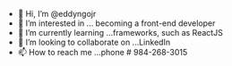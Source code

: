 - 👋 Hi, I’m @eddyngojr
- 👀 I’m interested in ... becoming a front-end developer
- 🌱 I’m currently learning ...frameworks, such as ReactJS
- 💞️ I’m looking to collaborate on ...LinkedIn
- 📫 How to reach me ...phone # 984-268-3015

<!---
eddyngojr/eddyngojr is a ✨ special ✨ repository because its `README.md` (this file) appears on your GitHub profile.
You can click the Preview link to take a look at your changes.
--->
